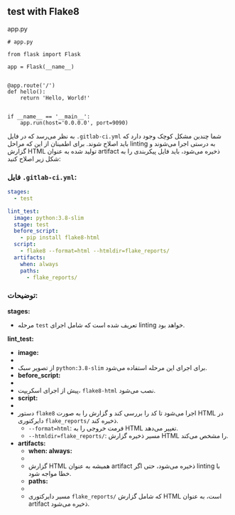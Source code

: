 ## test with Flake8

app.py
```
# app.py

from flask import Flask

app = Flask(__name__)


@app.route('/')
def hello():
    return 'Hello, World!'


if __name__ == '__main__':
    app.run(host='0.0.0.0', port=9090)
```

به نظر می‌رسد که در فایل `.gitlab-ci.yml` شما چندین مشکل کوچک وجود دارد که باید اصلاح شوند. برای اطمینان از این که مراحل linting به درستی اجرا می‌شوند و گزارش HTML تولید شده به عنوان artifact ذخیره می‌شود، باید فایل پیکربندی را به شکل زیر اصلاح کنید:

### فایل `.gitlab-ci.yml`:

```yaml
stages:
  - test

lint_test:
  image: python:3.8-slim
  stage: test
  before_script:
    - pip install flake8-html
  script:
    - flake8 --format=html --htmldir=flake_reports/
  artifacts:
    when: always
    paths:
      - flake_reports/
```

### توضیحات:
 **stages:**
   - مرحله `test` تعریف شده است که شامل اجرای linting خواهد بود.

 **lint_test:**

 
   - **image:**
   -
   -   از تصویر سبک `python:3.8-slim` برای اجرای این مرحله استفاده می‌شود.
   - **before_script:**
   -
   - پیش از اجرای اسکریپت، `flake8-html` نصب می‌شود.
   - **script:**
   -
   - دستور `flake8` اجرا می‌شود تا کد را بررسی کند و گزارش را به صورت HTML در دایرکتوری `flake_reports/` ذخیره کند.
     - `--format=html`: فرمت خروجی را به HTML تغییر می‌دهد.
     - `--htmldir=flake_reports/`: مسیر ذخیره گزارش HTML را مشخص می‌کند.
   - **artifacts:** 
     - **when: always:**
     -
     - گزارش HTML همیشه به عنوان artifact ذخیره می‌شود، حتی اگر linting با خطا مواجه شود.
     - **paths:**
     -
     - مسیر دایرکتوری `flake_reports/` که شامل گزارش HTML است، به عنوان artifact ذخیره می‌شود.

